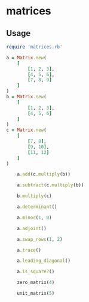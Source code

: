 # matrices

## Usage

```ruby
require 'matrices.rb'
```

```ruby
a = Matrix.new(
    [
        [1, 2, 3],
        [4, 5, 6],
        [7, 8, 9]
    ]
)
b = Matrix.new(
    [
        [1, 2, 3], 
        [4, 5, 6]
    ]
)
c = Matrix.new(
    [
        [7, 8], 
        [9, 10], 
        [11, 12]
    ]
)
```

```ruby
    a.add(c.multiply(b))
```

```ruby
    a.subtract(c.multiply(b))
```

```ruby
    b.multiply(c)
```

```ruby
    a.determinant()
```

```ruby
    a.minor(1, 0)
```

```ruby
    a.adjoint()
```

```ruby
    a.swap_rows(1, 2)
```

```ruby
    a.trace()
```

```ruby
    a.leading_diagonal()
```

```ruby
    a.is_square?()
```

```ruby
    zero_matrix(4)
```

```ruby
    unit_matrix(5)
```